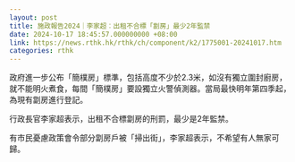 ```yaml
---
layout: post
title: 施政報告2024｜李家超︰出租不合標「劏房」最少2年監禁
date: 2024-10-17 18:45:57.000000000 +08:00
link: https://news.rthk.hk/rthk/ch/component/k2/1775001-20241017.htm
categories: rthk
---
```


政府進一步公布「簡樸房」標準，包括高度不少於2.3米，如沒有獨立圍封廚房，就不能明火煮食，每間「簡樸房」要設獨立火警偵測器。當局最快明年第四季起，為現有劏房進行登記。

行政長官李家超表示，出租不合標劏房的刑罰，最少是2年監禁。

有市民憂慮政策會令部分劏房戶被「掃出街」，李家超表示，不希望有人無家可歸。

